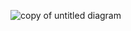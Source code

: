 ![copy of untitled diagram](https://user-images.githubusercontent.com/34915108/51184354-5dca6c00-1917-11e9-8155-a2383c872a6f.jpg)
